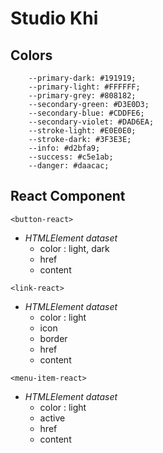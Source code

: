  # Studio Khi
 
## Colors

```
    --primary-dark: #191919;
    --primary-light: #FFFFFF;
    --primary-grey: #808182;
    --secondary-green: #D3E0D3;
    --secondary-blue: #CDDFE6;
    --secondary-violet: #DAD6EA;
    --stroke-light: #E0E0E0;
    --stroke-dark: #3F3E3E;
    --info: #d2bfa9;
    --success: #c5e1ab;
    --danger: #daacac;
```

## React Component

``` <button-react> ```

- *HTMLElement dataset*
    - color : light, dark
    - href
    - content


``` <link-react> ```

- *HTMLElement dataset*
    - color : light
    - icon
    - border
    - href
    - content

``` <menu-item-react> ```

- *HTMLElement dataset*
  - color : light
  - active
  - href
  - content